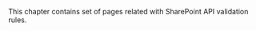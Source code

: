 ﻿<properties 
	pageTitle="CSharp" 
    pageName="csharp"
    parentPageId="inspections"
/>

This chapter contains set of pages related with SharePoint API validation rules.